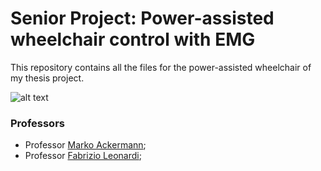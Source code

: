 # Senior Project: Power-assisted wheelchair control with EMG

This repository contains all the files for the power-assisted wheelchair of my thesis project.

![alt text](persp+black.jpg "Power Assisted Wheelchair")

### Professors 

 * Professor [Marko Ackermann](http://fei.edu.br/~mackermann/);
 * Professor [Fabrizio Leonardi](http://fei.edu.br/~fabrizio/);
